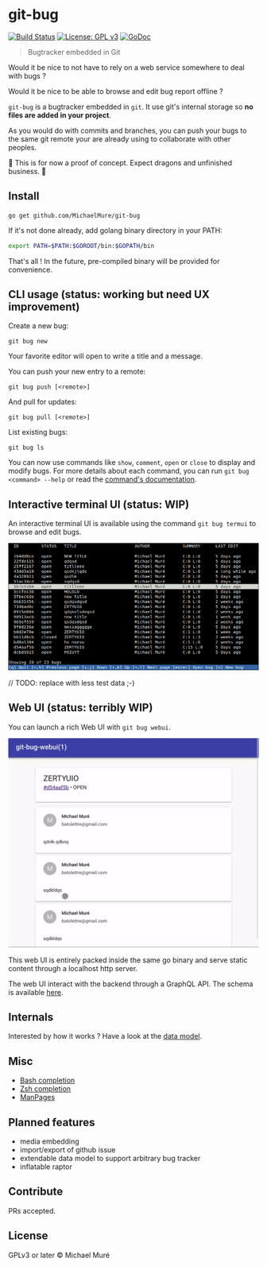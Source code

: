 # git-bug

[![Build Status](https://travis-ci.org/MichaelMure/git-bug.svg?branch=master)](https://travis-ci.org/MichaelMure/git-bug)
[![License: GPL v3](https://img.shields.io/badge/License-GPLv3+-blue.svg)](http://www.gnu.org/licenses/gpl-3.0)
[![GoDoc](https://godoc.org/github.com/MichaelMure/git-bug?status.svg)](https://godoc.org/github.com/MichaelMure/git-bug)

> Bugtracker embedded in Git

Would it be nice to not have to rely on a web service somewhere to deal with bugs ?

Would it be nice to be able to browse and edit bug report offline ?

`git-bug` is a bugtracker embedded in `git`. It use git's internal storage so **no files are added in your project**.

As you would do with commits and branches, you can push your bugs to the same git remote your are already using to collaborate with other peoples. 

:construction: This is for now a proof of concept. Expect dragons and unfinished business. :construction:

## Install

```shell
go get github.com/MichaelMure/git-bug
```

If it's not done already, add golang binary directory in your PATH:

```bash
export PATH=$PATH:$GOROOT/bin:$GOPATH/bin
```

That's all ! In the future, pre-compiled binary will be provided for convenience.

## CLI usage (status: working but need UX improvement)

Create a new bug:

```
git bug new
```

Your favorite editor will open to write a title and a message.

You can push your new entry to a remote:
```
git bug push [<remote>]
```

And pull for updates:
```
git bug pull [<remote>]
```

List existing bugs:
```
git bug ls
```

You can now use commands like `show`, `comment`, `open` or `close` to display and modify bugs. For more details about each command, you can run `git bug <command> --help` or read the [command's documentation](doc/md/git-bug.md).

## Interactive terminal UI (status: WIP)

An interactive terminal UI is available using the command `git bug termui` to browse and edit bugs.

![terminal UI](doc/termui.png)

// TODO: replace with less test data ;-)

## Web UI (status: terribly WIP)

You can launch a rich Web UI with `git bug webui`.

![Web UI](doc/webui.png)

This web UI is entirely packed inside the same go binary and serve static content through a localhost http server.

The web UI interact with the backend through a GraphQL API. The schema is available [here](graphql/schema.graphql).

## Internals

Interested by how it works ? Have a look at the [data model](doc/model.md).

## Misc

- [Bash completion](misc/bash_completion)
- [Zsh completion](misc/zsh_completion)
- [ManPages](doc/man)

## Planned features

- media embedding
- import/export of github issue
- extendable data model to support arbitrary bug tracker
- inflatable raptor

## Contribute

PRs accepted.

## License


GPLv3 or later © Michael Muré
